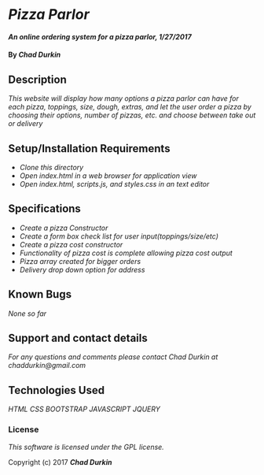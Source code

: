 # _Pizza Parlor_

#### _An online ordering system for a pizza parlor, 1/27/2017_

#### By _**Chad Durkin**_

## Description

_This website will display how many options a pizza parlor can have for each pizza, toppings, size, dough, extras, and let the user order a pizza by choosing their options, number of pizzas, etc. and choose between take out or delivery_

## Setup/Installation Requirements

* _Clone this directory_
* _Open index.html in a web browser for application view_
* _Open index.html, scripts.js, and styles.css in an text editor_

## Specifications

* _Create a pizza Constructor_
* _Create a form box check list for user input(toppings/size/etc)_
* _Create a pizza cost constructor_
* _Functionality of pizza cost is complete allowing pizza cost output_
* _Pizza array created for bigger orders_
* _Delivery drop down option for address_

## Known Bugs

_None so far_

## Support and contact details

_For any questions and comments please contact Chad Durkin at chaddurkin@gmail.com_

## Technologies Used

_HTML_
_CSS_
_BOOTSTRAP_
_JAVASCRIPT_
_JQUERY_

### License

*This software is licensed under the GPL license.*

Copyright (c) 2017 **_Chad Durkin_**
